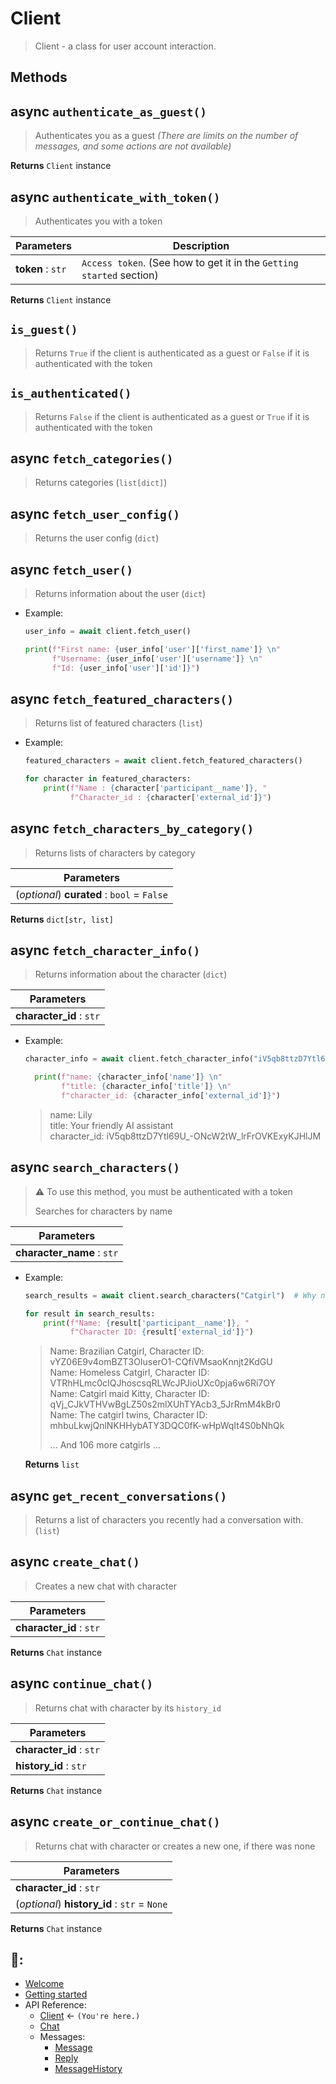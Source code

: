# Client
> Client - a class for user account interaction.

## Methods

## async `authenticate_as_guest()`
> Authenticates you as a guest *(There are limits on the number of messages, and some actions are not available)*

**Returns** `Client` instance 

  
## async `authenticate_with_token()`
> Authenticates you with a token

| Parameters | Description |
| --- | --- |
| **token** : `str` | `Access token`. (See how to get it in the `Getting started` section) |

**Returns** `Client` instance 

## `is_guest()`
> Returns `True` if the client is authenticated as a guest or `False` if it is authenticated with the token


## `is_authenticated()`
> Returns `False` if the client is authenticated as a guest or `True` if it is authenticated with the token


## async `fetch_categories()`
> Returns categories (`list[dict]`)


## async `fetch_user_config()`
> Returns the user config (`dict`)


## async `fetch_user()`
> Returns information about the user (`dict`)

- Example:
  ```Python
  user_info = await client.fetch_user()
  
  print(f"First name: {user_info['user']['first_name']} \n"
        f"Username: {user_info['user']['username']} \n"
        f"Id: {user_info['user']['id']}")
  ```

## async `fetch_featured_characters()`
> Returns list of featured characters (`list`)

- Example:
  ```Python
  featured_characters = await client.fetch_featured_characters()
  
  for character in featured_characters:
      print(f"Name : {character['participant__name']}, "
            f"Character_id : {character['external_id']}")
  ```

## async `fetch_characters_by_category()`
> Returns lists of characters by category 

| Parameters |
| --- |
| (*optional*) **curated** : `bool` = `False` | 

**Returns** `dict[str, list]`


## async `fetch_character_info()`
> Returns information about the character (`dict`)

| Parameters | 
| --- | 
| **character_id** : `str` | 

- Example:
  ```Python
  character_info = await client.fetch_character_info("iV5qb8ttzD7Ytl69U_-ONcW2tW_lrFrOVKExyKJHlJM")

    print(f"name: {character_info['name']} \n"
          f"title: {character_info['title']} \n"
          f"character_id: {character_info['external_id']}")
  ```
  > name: Lily \
  > title: Your friendly AI assistant \
  > character_id: iV5qb8ttzD7Ytl69U_-ONcW2tW_lrFrOVKExyKJHlJM


## async `search_characters()`
> ⚠️ To use this method, you must be authenticated with a token
>
> Searches for characters by name

| Parameters |
| --- | 
| **character_name** : `str` | 

- Example:
  ```Python
  search_results = await client.search_characters("Catgirl")  # Why not.

  for result in search_results:
      print(f"Name: {result['participant__name']}, "
            f"Character ID: {result['external_id']}")
  ```

  > Name: Brazilian Catgirl, Character ID: vYZ06E9v4omBZT3OIuserO1-CQfiVMsaoKnnjt2KdGU \
  > Name: Homeless Catgirl, Character ID: VTRhHLmc0cIQJhoscsqRLWcJPJioUXc0pja6w6Ri7OY \
  > Name: Catgirl maid Kitty, Character ID: qVj_CJkVTHVwBgLZ50s2mlXUhTYAcb3_5JrRmM4kBr0 \
  > Name: The catgirl twins, Character ID: mhbuLkwjQnlNKHHybATY3DQC0fK-wHpWqIt4S0bNhQk 
  > 
  > ...  And 106 more catgirls ...

  **Returns** `list`
  
## async `get_recent_conversations()`
> Returns a list of characters you recently had a conversation with. (`list`)

## async `create_chat()`
> Creates a new chat with character

| Parameters | 
| --- |
| **character_id** : `str` |

**Returns** `Chat` instance

## async `continue_chat()`
> Returns chat with character by its `history_id`

| Parameters | 
| --- | 
| **character_id** : `str` |
| **history_id** : `str` |

**Returns** `Chat` instance


## async `create_or_continue_chat()`
> Returns chat with character or creates a new one, if there was none

| Parameters | 
| --- | 
| **character_id** : `str` | 
| (*optional*) **history_id** : `str` = `None` |

**Returns** `Chat` instance



## 📖:
- [Welcome](https://github.com/Xtr4F/PyCharacterAI/blob/main/docs/welcome.md) 
- [Getting started](https://github.com/Xtr4F/PyCharacterAI/blob/main/docs/getting_started.md)
- API Reference:
  - [Client](https://github.com/Xtr4F/PyCharacterAI/blob/main/docs/api_reference/client.md) <- `(You're here.)`
  - [Chat](https://github.com/Xtr4F/PyCharacterAI/blob/main/docs/api_reference/chat.md)
  - Messages:
    - [Message](https://github.com/Xtr4F/PyCharacterAI/blob/main/docs/api_reference/messages/message.md)
    - [Reply](https://github.com/Xtr4F/PyCharacterAI/blob/main/docs/api_reference/messages/reply.md)
    - [MessageHistory](https://github.com/Xtr4F/PyCharacterAI/blob/main/docs/api_reference/messages/message_history.md)